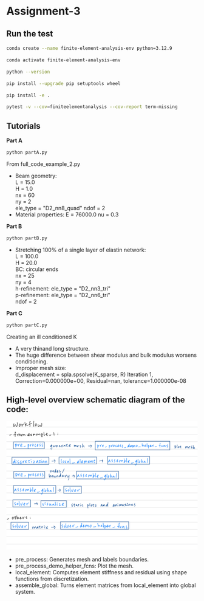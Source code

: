 # Assignment-3

## Run the test
```bash
conda create --name finite-element-analysis-env python=3.12.9
```

```bash
conda activate finite-element-analysis-env
```

```bash
python --version
```

```bash
pip install --upgrade pip setuptools wheel
```

```bash
pip install -e .
```

```bash
pytest -v --cov=finiteelementanalysis --cov-report term-missing
```

## Tutorials
**Part A**
```bash
python partA.py
```
From full_code_example_2.py
* Beam geometry:  
L = 15.0   
H = 1.0    
nx = 60    
ny = 2     
ele_type = "D2_nn8_quad" 
ndof = 2
* Material properties:
E = 76000.0
nu = 0.3

**Part B**
```bash
python partB.py
```
* Stretching 100% of a single layer of elastin network:  
L = 100.0     
H = 20.0  
BC: circular ends  
nx = 25      
ny = 4  
h-refinement: ele_type = "D2_nn3_tri"  
p-refinement: ele_type = "D2_nn6_tri"   
ndof = 2

**Part C**
```bash
python partC.py
```
Creating an ill conditioned K  
* A very thinand long structure.
* The huge difference between shear modulus and bulk modulus worsens conditioning.
* Improper mesh size:  
d_displacement = spla.spsolve(K_sparse, R)
Iteration 1, Correction=0.000000e+00, Residual=nan, tolerance=1.000000e-08



## High-level overview schematic diagram of the code:
![overview](overview.jpg)

* pre_process: Generates mesh and labels boundaries.
* pre_process_demo_helper_fcns: Plot the mesh.
* local_element: Computes element stiffness and residual using shape functions from discretization.
* assemble_global: Turns element matrices from local_element into global system.
